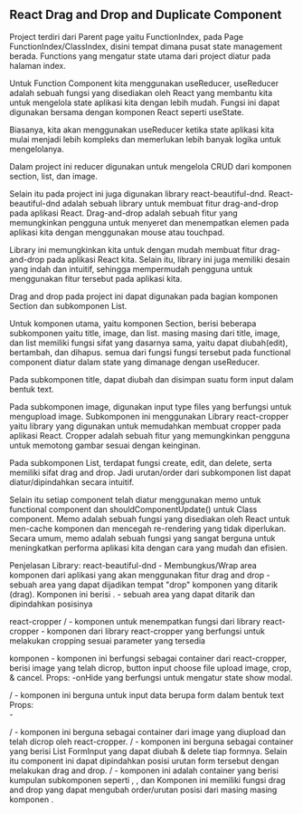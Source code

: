 ## React Drag and Drop and Duplicate Component

Project terdiri dari Parent page yaitu FunctionIndex,
pada Page FunctionIndex/ClassIndex, disini tempat dimana pusat state management berada.
Functions yang mengatur state utama dari project diatur pada halaman index.

Untuk Function Component kita menggunakan useReducer, useReducer adalah sebuah fungsi yang disediakan oleh React yang membantu kita untuk mengelola state aplikasi kita dengan lebih mudah. 
Fungsi ini dapat digunakan bersama dengan komponen React seperti useState. 

Biasanya, kita akan menggunakan useReducer ketika state aplikasi kita mulai menjadi lebih kompleks 
dan memerlukan lebih banyak logika untuk mengelolanya.

Dalam project ini reducer digunakan untuk mengelola CRUD dari komponen section, list, dan image.

Selain itu pada project ini juga digunakan library react-beautiful-dnd. React-beautiful-dnd adalah sebuah 
library untuk membuat fitur drag-and-drop pada aplikasi React. Drag-and-drop adalah sebuah fitur yang memungkinkan 
pengguna untuk menyeret dan menempatkan elemen pada aplikasi kita dengan menggunakan mouse atau touchpad.

Library ini memungkinkan kita untuk dengan mudah membuat fitur drag-and-drop pada aplikasi React kita. 
Selain itu, library ini juga memiliki desain yang indah dan intuitif, sehingga mempermudah pengguna 
untuk menggunakan fitur tersebut pada aplikasi kita. 

Drag and drop pada project ini dapat digunakan pada bagian komponen Section dan subkomponen List.

Untuk komponen utama, yaitu komponen Section, berisi beberapa subkomponen yaitu title, image, dan list.
masing masing dari title, image, dan list memiliki fungsi sifat yang dasarnya sama, yaitu dapat diubah(edit), bertambah, dan dihapus. 
semua dari fungsi fungsi tersebut pada functional component diatur dalam state yang dimanage dengan useReducer.

Pada subkomponen title, dapat diubah dan disimpan suatu form input dalam bentuk text.

Pada subkomponen image, digunakan input type files yang berfungsi untuk mengupload image. Subkomponen ini menggunakan Library react-cropper yaitu library yang digunakan untuk memudahkan membuat cropper pada aplikasi React. Cropper adalah sebuah fitur yang memungkinkan pengguna untuk memotong gambar sesuai dengan keinginan. 

Pada subkomponen List, terdapat fungsi create, edit, dan delete, serta memiliki sifat drag and drop.
Jadi urutan/order dari subkomponen list dapat diatur/dipindahkan secara intuitif.

Selain itu setiap component telah diatur menggunakan memo untuk functional component dan shouldComponentUpdate() untuk Class component. Memo adalah sebuah fungsi yang disediakan oleh React untuk men-cache komponen dan mencegah re-rendering yang tidak diperlukan. Secara umum, memo adalah sebuah fungsi yang sangat berguna untuk meningkatkan performa aplikasi kita dengan cara yang mudah dan efisien.


Penjelasan Library:
react-beautiful-dnd 
<DragAndDropContext> - Membungkus/Wrap area komponen dari aplikasi yang akan menggunakan fitur drag and drop
<Droppable /> - sebuah area yang dapat dijadikan tempat "drop" komponen yang ditarik (drag). Komponen ini berisi <Draggable/>.
<Draggable /> - sebuah area yang dapat ditarik dan dipindahkan posisinya

react-cropper
<CropperLayer> / <CropperLayerClass> - komponen untuk menempatkan fungsi dari library react-cropper
<Cropper> - komponen dari library react-cropper yang berfungsi untuk melakukan cropping sesuai parameter yang tersedia

komponen
<ModalLayer> - komponen ini berfungsi sebagai container dari react-cropper, berisi image yang telah dicrop, button input choose file upload image, crop, & cancel. 
  Props: 
    -onHide yang berfungsi untuk mengatur state show modal.

<FormInputSection> / <FormInputClass> - komponen ini berguna untuk input data berupa form dalam bentuk text
  Props:  
    -

<ImageSection> / <ImageClass> - komponen ini berguna sebagai container dari image yang diupload dan telah dicrop oleh react-cropper.
<ListSection> / <ListClass> - komponen ini berguna sebagai container yang berisi List FormInput yang dapat diubah & delete tiap formnya. Selain itu component ini dapat dipindahkan posisi urutan form tersebut dengan melakukan drag and drop.
<InputSection> / <InputSectionClass> - komponen ini adalah container yang berisi kumpulan subkomponen seperti <FormInput>, <ImageSection>, dan <ListSection>
Komponen ini memiliki fungsi drag and drop yang dapat mengubah order/urutan posisi dari masing masing komponen <InputSection>.


